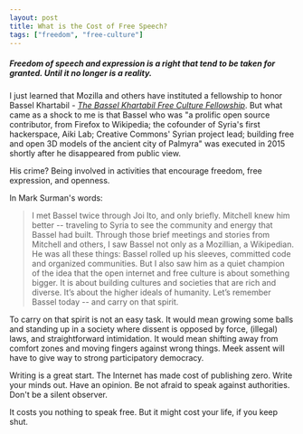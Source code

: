 ```yaml
---
layout: post
title: What is the Cost of Free Speech?
tags: ["freedom", "free-culture"]
---
```

##### Freedom of speech and expression is a right that tend to be taken for granted. Until it no longer is a reality. #####

I just learned that Mozilla and others have instituted a fellowship to honor Bassel Khartabil - *[The Bassel Khartabil Free Culture Fellowship](https://blog.mozilla.org/blog/2017/08/11/honoring-friend-bassel-announcing-bassel-khartabil-free-culture-fellowship/)*. But what came as a shock to me is that Bassel who was "a prolific open source contributor, from Firefox to Wikipedia; the cofounder of Syria's first hackerspace, Aiki Lab; Creative Commons' Syrian project lead; building free and open 3D models of the ancient city of Palmyra" was executed in 2015 shortly after he disappeared from public view.

His crime? Being involved in activities that encourage freedom, free expression, and openness.

In Mark Surman's words:
> I met Bassel twice through Joi Ito, and only briefly. Mitchell knew him better -- traveling to Syria to see the community and energy that Bassel had built. Through those brief meetings and stories from Mitchell and others, I saw Bassel not only as a Mozillian, a Wikipedian. He was all these things: Bassel rolled up his sleeves, committed code and organized communities. But I also saw him as a quiet champion of the idea that the open internet and free culture is about something bigger. It is about building cultures and societies that are rich and diverse. It’s about the higher ideals of humanity. Let’s remember Bassel today -- and carry on that spirit.

To carry on that spirit is not an easy task. It would mean growing some balls and standing up in a society where dissent is opposed by force, (illegal) laws, and straightforward intimidation. It would mean shifting away from comfort zones and moving fingers against wrong things. Meek assent will have to give way to strong participatory democracy.

Writing is a great start. The Internet has made cost of publishing zero. Write your minds out. Have an opinion. Be not afraid to speak against authorities. Don't be a silent observer.

It costs you nothing to speak free. But it might cost your life, if you keep shut.